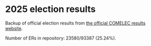 # 2025 election results

Backup of official election results from [the official COMELEC results website](https://2025electionresults.comelec.gov.ph).




Number of ERs in repository: 23580/93387 (25.24%).
